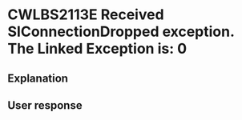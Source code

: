 # CWLBS2113E Received SIConnectionDropped exception. The Linked Exception is: 0

## Explanation

## User response